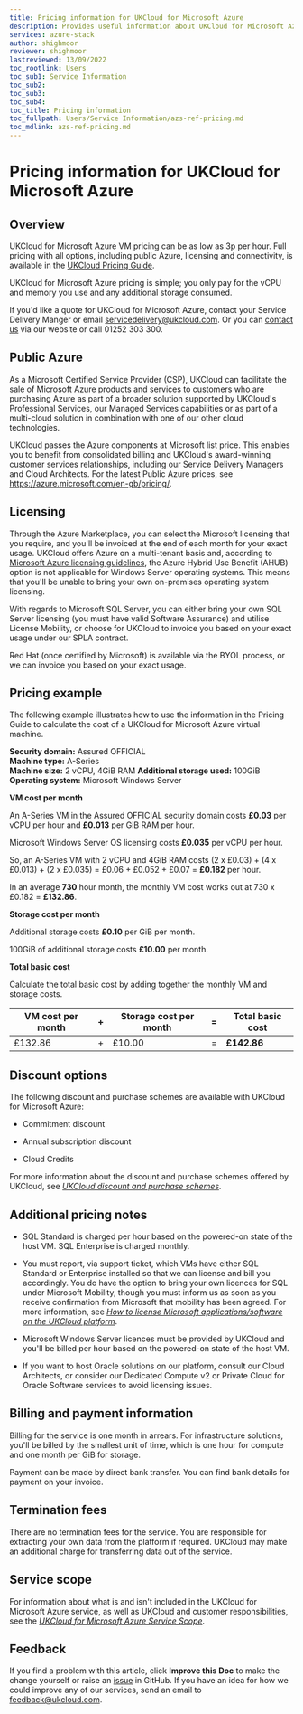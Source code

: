 ```yaml
---
title: Pricing information for UKCloud for Microsoft Azure
description: Provides useful information about UKCloud for Microsoft Azure pricing, including pricing examples
services: azure-stack
author: shighmoor
reviewer: shighmoor
lastreviewed: 13/09/2022
toc_rootlink: Users
toc_sub1: Service Information
toc_sub2:
toc_sub3:
toc_sub4:
toc_title: Pricing information
toc_fullpath: Users/Service Information/azs-ref-pricing.md
toc_mdlink: azs-ref-pricing.md
---
```


# Pricing information for UKCloud for Microsoft Azure

## Overview

UKCloud for Microsoft Azure VM pricing can be as low as 3p per hour. Full pricing with all options, including public Azure, licensing and connectivity, is available in the [UKCloud Pricing Guide](https://ukcloud.com/pricing-guide).

UKCloud for Microsoft Azure pricing is simple; you only pay for the vCPU and memory you use and any additional storage consumed.

If you'd like a quote for UKCloud for Microsoft Azure, contact your Service Delivery Manger or email <servicedelivery@ukcloud.com>. Or you can [contact us](https://ukcloud.com/contact/) via our website or call 01252 303 300.

## Public Azure

As a Microsoft Certified Service Provider (CSP), UKCloud can facilitate the sale of Microsoft Azure products and services to customers who are purchasing Azure as part of a broader solution supported by UKCloud's Professional Services, our Managed Services capabilities or as part of a multi-cloud solution in combination with one of our other cloud technologies.

UKCloud passes the Azure components at Microsoft list price. This enables you to benefit from consolidated billing and UKCloud's award-winning customer services relationships, including our Service Delivery Managers and Cloud Architects. For the latest Public Azure prices, see <https://azure.microsoft.com/en-gb/pricing/>.

## Licensing

Through the Azure Marketplace, you can select the Microsoft licensing that you require, and you'll be invoiced at the end of each month for your exact usage. UKCloud offers Azure on a multi-tenant basis and, according to [Microsoft Azure licensing guidelines](https://www.microsoftpartnerserverandcloud.com/_layouts/download.aspx?SourceUrl=Hosted%20Documents/Azure%20Stack%20Licensing%20Guide%20-%20Hosters.pdf), the Azure Hybrid Use Benefit (AHUB) option is not applicable for Windows Server operating systems. This means that you'll be unable to bring your own on-premises operating system licensing.

With regards to Microsoft SQL Server, you can either bring your own SQL Server licensing (you must have valid Software Assurance) and utilise License Mobility, or choose for UKCloud to invoice you based on your exact usage under our SPLA contract.

Red Hat (once certified by Microsoft) is available via the BYOL process, or we can invoice you based on your exact usage.

## Pricing example

The following example illustrates how to use the information in the Pricing Guide to calculate the cost of a UKCloud for Microsoft Azure virtual machine.

**Security domain:** Assured OFFICIAL<br>
**Machine type:** A-Series<br>
**Machine size:** 2 vCPU, 4GiB RAM
**Additional storage used:** 100GiB<br>
**Operating system:** Microsoft Windows Server

**VM cost per month**

An A-Series VM in the Assured OFFICIAL security domain costs **£0.03** per vCPU per hour and **£0.013** per GiB RAM per hour.

Microsoft Windows Server OS licensing costs **£0.035** per vCPU per hour.

So, an A-Series VM with 2 vCPU and 4GiB RAM costs (2 x £0.03) + (4 x £0.013) + (2 x £0.035) = £0.06 + £0.052 + £0.07 = **£0.182** per hour.

In an average **730** hour month, the monthly VM cost works out at 730 x £0.182 = **£132.86**.

**Storage cost per month**

Additional storage costs **£0.10** per GiB per month.

100GiB of additional storage costs **£10.00** per month.

**Total basic cost**

Calculate the total basic cost by adding together the monthly VM and storage costs.

VM cost per month | + | Storage cost per month | = | Total basic cost
------------------|---|------------------------|---|-----------------
£132.86           | + | £10.00                 | = | **£142.86**

## Discount options

The following discount and purchase schemes are available with UKCloud for Microsoft Azure:

- Commitment discount

- Annual subscription discount

- Cloud Credits

For more information about the discount and purchase schemes offered by UKCloud, see [*UKCloud discount and purchase schemes*](../other/other-ref-discount-schemes.md).

## Additional pricing notes

- SQL Standard is charged per hour based on the powered-on state of the host VM. SQL Enterprise is charged monthly.

- You must report, via support ticket, which VMs have either SQL Standard or Enterprise installed so that we can license and bill you accordingly. You do have the option to bring your own licences for SQL under Microsoft Mobility, though you must inform us as soon as you receive confirmation from Microsoft that mobility has been agreed. For more information, see [*How to license Microsoft applications/software on the UKCloud platform*](../shared/shared-how-license-microsoft.md).

- Microsoft Windows Server licences must be provided by UKCloud and you'll be billed per hour based on the powered-on state of the host VM.

- If you want to host Oracle solutions on our platform, consult our Cloud Architects, or consider our Dedicated Compute v2 or Private Cloud for Oracle Software services to avoid licensing issues.

## Billing and payment information

Billing for the service is one month in arrears. For infrastructure solutions, you'll be billed by the smallest unit of time, which is one hour for compute and one month per GiB for storage.

Payment can be made by direct bank transfer. You can find bank details for payment on your invoice.

## Termination fees

There are no termination fees for the service. You are responsible for extracting your own data from the platform if required. UKCloud may make an additional charge for transferring data out of the service.

## Service scope

For information about what is and isn't included in the UKCloud for Microsoft Azure service, as well as UKCloud and customer responsibilities, see the [*UKCloud for Microsoft Azure Service Scope*](azs-sco.md).

## Feedback

If you find a problem with this article, click **Improve this Doc** to make the change yourself or raise an [issue](https://github.com/UKCloud/documentation/issues) in GitHub. If you have an idea for how we could improve any of our services, send an email to <feedback@ukcloud.com>.
